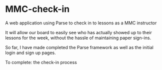 # MMC-check-in
A web application using Parse to check in to lessons as a MMC instructor

It will allow our board to easily see who has actually showed up to 
their lessons for the week, without the hassle of maintaining paper
sign-ins.

So far, I have made completed the Parse framework as well as the
initial login and sign up pages.

To complete: the check-in process

